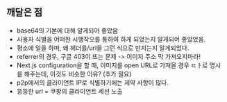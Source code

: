 ## 깨달은 점
- base64의 기본에 대해 알게되어 좋았음
- 사용자 식별을 어떠한 시행착오를 통하여 하게 되었는지 알게되어 좋았었음.
- 평소에 일을 하며, 왜 헤더를/url을 그런 식으로 만지는지 알게되었다.
- referrer의 경우, 구글 403이 뜨는 문제 -> 이미지 주소 막 가져오지마라!
- Next.js configuration을 할 때, 이미지를 open URL로 가져올 경우 ㄸㅏ로 명시를 해주는데, 이것도 비슷한 이유? (추가 필요)
- p2p에서의 클라이언트 IP로 식별하기에는 제약 사항이 많다. 
- 뚱뚱한 url = 쿠팡의 클라이언트 세션 노출


